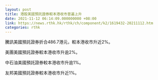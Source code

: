 ```yaml
---
layout: post
title: 港股美國預託證券較本港收市普遍上升
date: 2021-11-12 06:14:09.000000000 +08:00
link: https://news.rthk.hk/rthk/ch/component/k2/1619432-20211112.htm
categories: rthk
---
```


騰訊美國預託證券折合486.7港元，較本港收市升近2%。

美團美國預託證券較本港收市升逾2%。

中石油美國預託證券較本港收市升逾1%。

友邦美國預託證券較本港收市升近1%。
